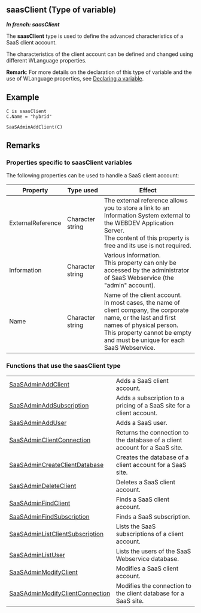 
## saasClient (Type of variable)

***In french: saasClient***
				



<a name="XUse"></a>
<a name="Use"></a>
<a name="description"></a>
The **saasClient** type is used to define the advanced characteristics of a SaaS client account. 

The characteristics of the client account can be defined and changed using different WLanguage properties. 

**Remark**: For more details on the declaration of this type of variable and the use of WLanguage properties, see [Declaring a variable](../Motscles/1514032.md).
<a name="Example1"></a>
<a name="sample_code"></a>

## Example


```wl
C is saasClient
C.Name = "hybrid"

SaaSAdminAddClient(C)
```

<a name="NOTE0"></a>
<a name="NOTE0_1"></a>

## Remarks


### Properties specific to saasClient variables
<a name="properties_specific_saasclient_variables_ELTPARAGRAPHE000030"></a>

The following properties can be used to handle a SaaS client account:

| **Property** | **Type used** | **Effect** |
| --- | --- | --- |
| ExternalReference | Character string | The external reference allows you to store a link to an Information System external to the WEBDEV Application Server.<br>The content of this property is free and its use is not required. |
| Information | Character string | Various information.<br>This property can only be accessed by the administrator of SaaS Webservice (the "admin" account). |
| Name | Character string | Name of the client account.<br>In most cases, the name of client company, the corporate name, or the last and first names of physical person.<br>This property cannot be empty and must be unique for each SaaS Webservice. |


<a name="NOTE0_2"></a>


### Functions that use the saasClient type
<a name="functions_that_use_the_saasclient_type_ELTPARAGRAPHE000070"></a>




|   |   |
| --- | --- |
| [SaaSAdminAddClient](../WDLang3/1000019113.md) | Adds a SaaS client account. |
| [SaaSAdminAddSubscription](../WDLang3/1000019134.md) | Adds a subscription to a pricing of a SaaS site for a client account. |
| [SaaSAdminAddUser](../WDLang3/1000019120.md) | Adds a SaaS user. |
| [SaaSAdminClientConnection](../WDLang3/1000019144.md) | Returns the connection to the database of a client account for a SaaS site. |
| [SaaSAdminCreateClientDatabase](../WDLang3/1000019141.md) | Creates the database of a client account for a SaaS site. |
| [SaaSAdminDeleteClient](../WDLang3/1000019117.md) | Deletes a SaaS client account. |
| [SaaSAdminFindClient](../WDLang3/1000019114.md) | Finds a SaaS client account. |
| [SaaSAdminFindSubscription](../WDLang3/1000019137.md) | Finds a SaaS subscription. |
| [SaaSAdminListClientSubscription](../WDLang3/1000019183.md) | Lists the SaaS subscriptions of a client account. |
| [SaaSAdminListUser](../WDLang3/1000019125.md) | Lists the users of the SaaS Webservice database. |
| [SaaSAdminModifyClient](../WDLang3/1000019115.md) | Modifies a SaaS client account. |
| [SaaSAdminModifyClientConnection](../WDLang3/1000019143.md) | Modifies the connection to the client database for a SaaS site. |







